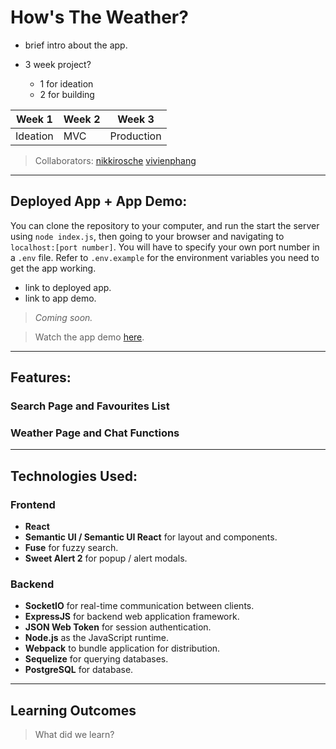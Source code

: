 # How's The Weather?

- brief intro about the app.

- 3 week project?
  - 1 for ideation
  - 2 for building

| Week 1   | Week 2 | Week 3     |
| -------- | ------ | ---------- |
| Ideation | MVC    | Production |

> Collaborators: [nikkirosche](https://github.com/nikkirosche) [vivienphang](https://github.com/vivienphang)

---

## Deployed App + App Demo:

You can clone the repository to your computer, and run the start the server using `node index.js`, then going to your browser and navigating to `localhost:[port number]`. You will have to specify your own port number in a `.env` file. Refer to `.env.example` for the environment variables you need to get the app working.

- link to deployed app.
- link to app demo.

> _Coming soon._

<!--
View the deployed app [here]().

You can use the user details below to login.

| Username             | Password |
| -------------------- | -------- |
| b                    | 123      |

-->

> Watch the app demo [here](http://youtube.com).

---

## Features:

### Search Page and Favourites List

### Weather Page and Chat Functions

---

## Technologies Used:

### Frontend

- **React**
- **Semantic UI / Semantic UI React** for layout and components.
- **Fuse** for fuzzy search.
- **Sweet Alert 2** for popup / alert modals.

### Backend

- **SocketIO** for real-time communication between clients.
- **ExpressJS** for backend web application framework.
- **JSON Web Token** for session authentication.
- **Node.js** as the JavaScript runtime.
- **Webpack** to bundle application for distribution.
- **Sequelize** for querying databases.
- **PostgreSQL** for database.

---

## Learning Outcomes

> What did we learn?
